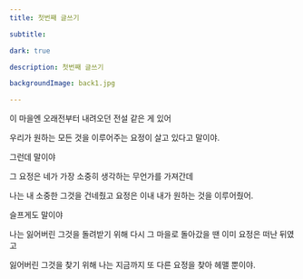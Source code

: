 ```yaml
---
title: 첫번째 글쓰기

subtitle: 

dark: true

description: 첫번째 글쓰기

backgroundImage: back1.jpg

---
```


이 마을엔 오래전부터 내려오던 전설 같은 게 있어

우리가 원하는 모든 것을 이루어주는 요정이 살고 있다고 말이야.

그런데 말이야

그 요정은 네가 가장 소중히 생각하는 무언가를 가져간데

나는 내 소중한 그것을 건네줬고 요정은 이내 내가 원하는 것을 이루어줬어.

슬프게도 말이야

나는 잃어버린 그것을 돌려받기 위해 다시 그 마을로 돌아갔을 땐 이미 요정은 떠난 뒤였고

잃어버린 그것을 찾기 위해 나는 지금까지 또 다른 요정을 찾아 헤맬 뿐이야.
